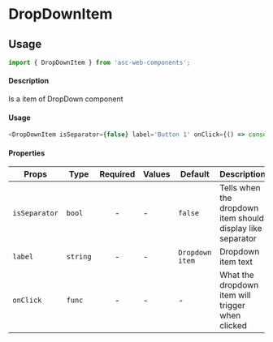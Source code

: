 # DropDownItem

## Usage

```js
import { DropDownItem } from 'asc-web-components';
```

#### Description

Is a item of DropDown component

#### Usage

```js
<DropDownItem isSeparator={false} label='Button 1' onClick={() => console.log('Button 1 clicked')} />
```

#### Properties

| Props              | Type     | Required | Values                      | Default        | Description                                                       |
| ------------------ | -------- | :------: | --------------------------- | -------------- | ----------------------------------------------------------------- |
| `isSeparator`      | `bool`   |    -     | -                           | `false`        | Tells when the dropdown item should display like separator        |
| `label`            | `string` |    -     | -                           | `Dropdown item`| Dropdown item text                                                |
| `onClick`          | `func`   |    -     | -                           | -              | What the dropdown item will trigger when clicked                  |